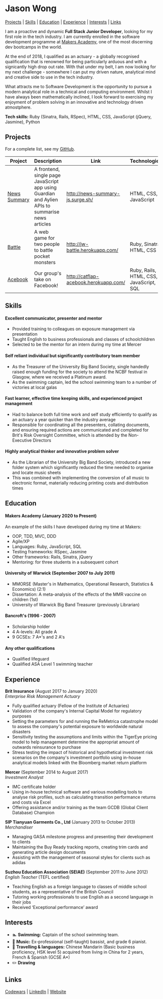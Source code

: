 # Jason Wong #

[Projects](#projects) | [Skills](#skills) | [Education](#education) | [Experience](#experience) | [Interests](#interests) | [Links](#links)

I am a proactive and dynamic **Full Stack Junior Developer**, looking for my first role in the tech industry. I am currently enrolled in the software development programme at [Makers Academy](https://makers.tech/), one of the most discerning dev bootcamps in the world.

At the end of 2018, I qualified as an actuary - a globally recognised qualification that is renowned for being particularly arduous and with a signicantly high drop out rate. With that under my belt, I am now looking for my next challenge - somewhere I can put my driven nature, analytical mind and creative side to use in the tech industry.

What attracts me to Software Development is the opportunity to pursue a modern analytical role in a technical and computing environment. Whilst I have always been mathematically inclined, I look forward to exercising my enjoyment of problem solving in an innovative and technology driven atmostphere.

**Tech skills:** Ruby (Sinatra, Rails, RSpec), HTML, CSS, JavaScript (jQuery, Jasmine), Python

## Projects ##

For a complete list, see my [GitHub](https://github.com/jasylwong?tab=repositories).

| Project   | Description | Link | Technologies |
|---        |---          |---   |---           |
| [News Summary](https://github.com/jasylwong/noteApp) | A frontend, single page JavaScript app using Guardian and Aylien APIs to summarise news articles | http://news-summary-js.surge.sh/ | HTML, CSS, JavaScript |
| [Battle](https://github.com/jasylwong/battle) | A web game for two people to battle pocket monsters | http://jw-battle.herokuapp.com/ | Ruby, Sinatra, HTML, CSS |
| [Acebook](https://github.com/Kefuri/acebook-catflap) | Our group's take on Facebook! | http://catflap-acebook.herokuapp.com/ | Ruby, Rails, HTML, CSS, JavaScript, SQL |

## Skills ##

#### Excellent communicator, presenter and mentor ####
- Provided training to colleagues on exposure management via presentation
- Taught English to business professionals and classes of schoolchildren
- Selected to be the mentor for an intern during my time at Mercer

#### Self reliant individual but significantly contributory team member ####
- As the Treasurer of the University Big Band Society, single handedly raised enough funding for the society
to attend the NCBF festival in Glasgow, where we received a Platinum award.
- As the swimming captain, led the school swimming team to a number of victories at local galas

#### Fast learner, effective time keeping skills, and experienced project management ####
- Had to balance both full time work and self study efficiently to qualify as an actuary a year quicker than the industry average
- Responsible for coordinating all the presenters, collating documents, and ensuring required actions are communicated and completed for Brit's Risk Oversight Committee, which is attended by the Non-Executive Directors

#### Highly analytical thinker and innovative problem solver ####
- As the Librarian of the University Big Band Society, introduced a new folder system which significantly reduced the time needed
to organise and locate music sheets
- This was combined with implementing the conversion of all music to electronic format, materially reducing printing costs and
distribution times

## Education ##

#### Makers Academy (January 2020 to Present)

An example of the skills I have developed during my time at Makers:
- OOP, TDD, MVC, DDD
- Agile/XP
- Languages: Ruby, JavaScript, SQL
- Testing frameworks: RSpec, Jasmine
- Other frameworks: Rails, Sinatra, jQuery
- Mentoring: for three students in a subsequent cohort

#### University of Warwick (September 2007 to July 2011)

- MMORSE (Master's in Mathematics, Operational Research, Statistics & Economics) (2:1)
- Dissertation: A meta-analysis of the effects of the MMR vaccine on children (1st)
- University of Warwick Big Band Treasurer (previously Librarian)

#### Bancroft's (1996 - 2007)

- Scholarship holder
- 4 A-levels: All grade A
- 9 GCSEs: 7 A*'s and 2 A's

#### Any other qualifications

- Qualified lifeguard
- Qualified ASA Level 1 swimming teacher

## Experience ##

**Brit Insurance** (August 2017 to January 2020)    
*Enterprise Risk Management Actuary*  
- Fully qualified actuary (Fellow of the Institute of Actuaries)
- Validation of the company's Internal Capital Model for regulatory purposes
- Setting the parameters for and running the ReMetrica catastrophe model to assess the company's potential exposure
to worldwide natural disasters
- Sensitivity testing the assumptions and limits within the TigerEye pricing model to help management
determine the appropriat amount of outwards reinsurance to purchase
- Stress testing the impact of historical and hypothetical investment risk scenarios on the company's investment
portfolio using in-house analytical models linked with the Bloomberg market return platform

**Mercer** (September 2014 to August 2017)   
*Investment Analyst*  
- IMC certificate holder
- Using in-house technical software and various modelling tools to analyse risk profiles, such as calculating 
transition performance returns and costs via Excel
- Offering assistance and/or training as the team GCDB (Global Client Database) Champion

**SIP Tianyuan Garments Co., Ltd** (January 2013 to October 2013)   
*Merchandiser*  
- Managing GASA milestone progress and presenting their development to clients
- Maintaining the Buy Ready tracking reports, creating trim cards and generating article design documents
- Assisting with the management of seasonal styles for clients such as adidas

**Suzhou Education Association (SEIAE)** (September 2011 to June 2012)   
*English Teacher* (TEFL certified)  
- Teaching English as a foreign language to classes of middle school students, as a representative of the British Council
- Tutoring working professionals to use English as a second language in their jobs
- Received ‘Exceptional performance’ award

## Interests ##

- :swimmer: **Swimming:** Captain of the school swimming team.
- :guitar: **Music:** Ex-professional (self-taught) bassist, and grade 6 pianist.
- :running: **Travelling & languages:** Chinese Mandarin (Basic business proficiency, HSK level 5) acquired from living in China for 2 years, French & Spanish (GCSE A*)
- :pencil2: **Drawing** 

## Links ##

 [Codewars](https://www.codewars.com/users/jasylwong) | [LinkedIn](https://www.linkedin.com/in/jasylwong/) | [Website](#website)